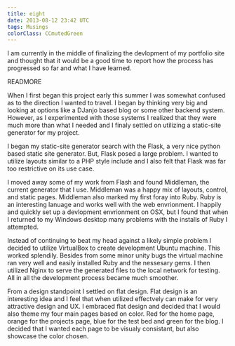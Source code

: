 ```yaml
---
title: eight
date: 2013-08-12 23:42 UTC
tags: Musings
colorClass: CCmutedGreen
---
```

I am currently in the middle of finalizing the devlopment of my portfolio site and thought that it would be a good time to report how the process has progressed so far and what I have learned.

READMORE

When I first began this project early this summer I was somewhat confused as to the direction I wanted to travel. I began by thinking very big and looking at options like a DJanjo based blog or some other backend system. However, as I experimented with those systems I realized that they were much more than what I needed and I finaly settled on utilizing a static-site generator for my project.

I began my static-site generator search with the Flask, a very nice python based static site generator. But, Flask posed a large problem. I wanted to utilize layouts similar to a PHP style include and I also felt that Flask was far too restrictive on its use case.

I moved away some of my work from Flash and found Middleman, the current generator that I use. Middleman was a happy mix of layouts, control, and static pages. Middleman also marked my first foray into Ruby. Ruby is an interesting lanuage and works well with the web envrionment. I happily and quickly set up a devlopment envrionment on OSX, but I found that when I returned to my Windows desktop many problems with the installs of Ruby I attempted.

Instead of continuing to beat my head against a likely simple problem I decided to utilize VirtualBox to create development Ubuntu machine. This worked splendily. Besides from some minor unity bugs the virtual machine ran very well and easily installed Ruby and the nessesary gems. I then utilized Nginx to serve the generated files to the local network for testing. All in all the development process became much smoother.

From a design standpoint I settled on flat design. Flat design is an interesting idea and I feel that when utilized effectvely can make for very attractive design and UX. I embraced flat design and decided that I would also theme my four main pages based on color. Red for the home page, orange for the projects page, blue for the test bed and green for the blog. I decided that I wanted each page to be visualy consistant, but also showcase the color chosen.